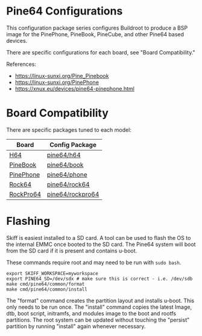 # Pine64 Configurations

This configuration package series configures Buildroot to produce a BSP image for the
PinePhone, PineBook, PineCube, and other Pine64 based devices.

There are specific configurations for each board, see "Board Compatibility."

References:

 - https://linux-sunxi.org/Pine_Pinebook
 - https://linux-sunxi.org/PinePhone
 - https://xnux.eu/devices/pine64-pinephone.html

# Board Compatibility

There are specific packages tuned to each model:

| **Board**   | **Config Package** |
|-------------|--------------------|
| [H64]       | [pine64/h64]       |
| [PineBook]  | [pine64/book]      |
| [PinePhone] | [pine64/phone]     |
| [Rock64]    | [pine64/rock64]    |
| [RockPro64] | [pine64/rockpro64] |

[H64]: https://www.pine64.org/pine-h64-ver-b/
[PineBook]: https://www.pine64.org/pinebook-pro/
[PinePhone]: https://www.pine64.org/pinephone/
[Rock64]: https://www.pine64.org/rock64/
[RockPro64]: https://www.pine64.org/rockpro64/

[pine64/h64]: ./h64
[pine64/book]: ./book
[pine64/phone]: ./phone
[pine64/rock64]: ./rock64
[pine64/rockpro64]: ./rockpro64

# Flashing

Skiff is easiest installed to a SD card. A tool can be used to flash the OS to
the internal EMMC once booted to the SD card. The Pine64 system will boot from the
SD card if it is present and contains u-boot.

These commands require root and may need to be run with `sudo bash`.

```
export SKIFF_WORKSPACE=myworkspace
export PINE64_SD=/dev/sdx # make sure this is correct - i.e. /dev/sdb
make cmd/pine64/common/format
make cmd/pine64/common/install
```

The "format" command creates the partition layout and installs u-boot. This only
needs to be run once. The "install" command copies the latest Image, dtb, boot
script, initramfs, and modules image to the boot and rootfs partitions. The root
system can be updated without touching the "persist" partition by running
"install" again whenever necessary.

